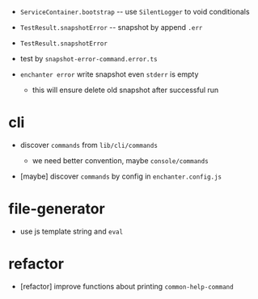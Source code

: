- `ServiceContainer.bootstrap` -- use `SilentLogger` to void conditionals

- `TestResult.snapshotError` -- snapshot by append `.err`
- `TestResult.snapshotError`

- test by `snapshot-error-command.error.ts`

- `enchanter error` write snapshot even `stderr` is empty

   - this will ensure delete old snapshot after successful run

# cli

- discover `commands` from `lib/cli/commands`

  - we need better convention, maybe `console/commands`

- [maybe] discover `commands` by config in `enchanter.config.js`

# file-generator

- use js template string and `eval`

# refactor

- [refactor] improve functions about printing `common-help-command`

